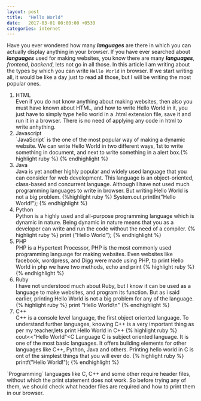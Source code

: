 ```yaml
---
layout: post
title:  "Hello World"
date:   2017-03-01 00:00:00 +0530
categories: internet
---
```

Have you ever wondered how many ___languages___ are there in which you can actually display anything in your browser. If you have ever searched about ___languages___ used for making websites, you know there are many ___languages___, _frontend_, _backend_, lets not go in all those. In this article I am writing about the types by which you can write `Hello World` in browser. If we start writing all, it would be like a day just to read all those, but I will be writing the most popular ones.<br>
<ol>
<li> HTML</li>
Even if you do not know anything about making websites, then also you must have known about HTML, and how to write Hello World in it, you just have to simply type hello world in a .html extension file, save it and run it in a browser. There is no need of applying any code in html to write anhything.
<li> Javascript</li>
`JavaScript` is the one of the most popular way of making a dynamic website. We can write Hello World in two different ways, 1st to write something in document, and next to write something in a alert box.{% highlight ruby %}<!-- document.write("Hello World");
alert("Hello World");
 !--> {% endhighlight %}
<li> Java</li>
Java is yet another highly popular and widely used language that you can consider for web development. This language is an object-oriented, class-based and concurrent language. Although I have not used much programming languages to write in browser. But writing Hello World is not a big problem.
{%highlight ruby %}
System.out.printIn("Hello World!");
{% endhighlight %}
<li> Python </li>
Python is a highly used and all-purpose programming language which is dynamic in nature. Being dynamic in nature means that you as a developer can write and run the code without the need of a compiler.
{% highlight ruby %}
print ("Hello World");
{% endhighlight %}
<li>PHP</li>
PHP is a Hypertext Processor, PHP is the most commonly used programming language for making websites. Even websites like facebook, wordpress, and Digg were made using PHP, to print Hello World in php we have two methods, echo and print
{% highlight ruby %}
<?php print "Hello World";
echo "Hello World";
?>
{% endhighlight %}
<li>Ruby</li>
I have not understood much about Ruby, but I know it can be used as a language to make websites, and program its function. But as i said earlier, printing Hello World is not a big problem for any of the language.
{% highlight ruby %}
print "Hello World\n"
{% endhighlight %}
<li>C++</li>
C++ is a console level language, the first object oriented language. To understand further languages, knowing C++ is a very important thing as per my teacher,lets print Hello World in C++
{% highlight ruby %}
cout<<"Hello World"<<endl;
{% endhighlight %}
<li>C Language</li>
C is subject oriented language. It is one of the most basic languages. It offers building elements for other languages like C++, Python, Java and others. Printing hello world in C is ont of the simplest things that you will ever do.
{% highlight ruby %}
printf("Hello World!");
{% endhighlight %}
</ol>
`Programming` languages like C, C++ and some other require header files, without which the print statement does not work. So before trying any of them, we should check what header files are required and how to print them in our browser.
